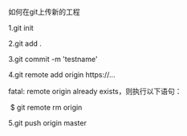 如何在git上传新的工程

1.git init

2.git add .

3.git commit -m 'testname'

4.git remote add origin https://...

fatal: remote origin already exists，则执行以下语句：

​	$ git remote rm origin

5.git push origin master